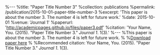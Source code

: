 %---
%title: "Paper Title Number 3"
%collection: publications
%permalink: /publication/2015-10-01-paper-title-number-3
%excerpt: 'This paper is about the number 3. The number 4 is left for future work.'
%date: 2015-10-01
%venue: 'Journal 1'
%paperurl: 'http://academicpages.github.io/files/paper3.pdf'
%citation: 'Your Name, You. (2015). &quot;Paper Title Number 3.&quot; <i>Journal 1</i>. 1(3).'
%---
%This paper is about the number 3. The number 4 is left for future work.
%
%[Download paper here](http://academicpages.github.io/files/paper3.pdf)
%
%Recommended citation: Your Name, You. (2015). "Paper Title Number 3." <i>Journal 1</i>. 1(3).

